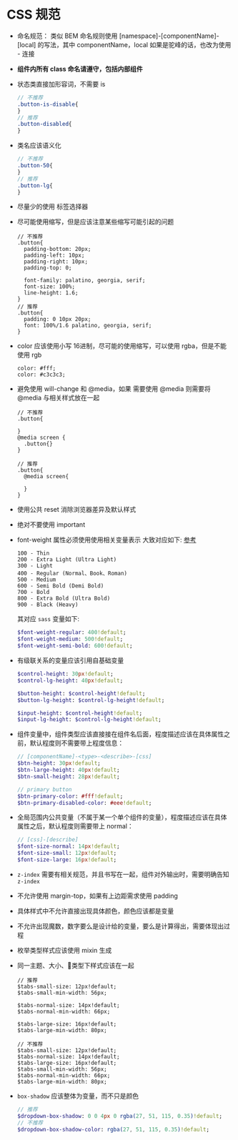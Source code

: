 # CSS 规范
- 命名规范：
  类似 BEM 命名规则使用 [namespace]-[componentName]-[local] 的写法，其中 componentName，local 如果是驼峰的话，也改为使用 - 连接

- **组件内所有 class 命名请遵守，包括内部组件**
- 状态类直接加形容词，不需要 is
  ```sass
  // 不推荐
  .button-is-disable{
  }
  // 推荐
  .button-disabled{
  }
  ```
- 类名应该语义化
  ```sass
  // 不推荐
  .button-50{
  }
  // 推荐
  .button-lg{
  }
  ```
- 尽量少的使用 标签选择器
- 尽可能使用缩写，但是应该注意某些缩写可能引起的问题
  ```
  // 不推荐
  .button{
    padding-bottom: 20px;
    padding-left: 10px;
    padding-right: 10px;
    padding-top: 0;

    font-family: palatino, georgia, serif;
    font-size: 100%;
    line-height: 1.6;
  }
  // 推荐
  .button{
    padding: 0 10px 20px;
    font: 100%/1.6 palatino, georgia, serif;
  }
  ```
- color 应该使用小写 16进制，尽可能的使用缩写，可以使用 rgba，但是不能使用 rgb
  ```
  color: #fff;
  color: #c3c3c3;
  ```
- 避免使用 will-change 和 @media，如果 需要使用 @media 则需要将 @media 与相关样式放在一起
  ```
  // 不推荐
  .button{

  }
  @media screen {
    .button{}
  }

  // 推荐
  .button{
    @media screen{

    }
  }
  ```
- 使用公共 reset 消除浏览器差异及默认样式
- 绝对不要使用 important
- font-weight 属性必须使用使用相关变量表示
  大致对应如下:  [参考](https://aotu.io/notes/2016/11/08/css3fontweight/index.html)
  ```
  100 - Thin
  200 - Extra Light (Ultra Light)
  300 - Light
  400 - Regular (Normal、Book、Roman)
  500 - Medium
  600 - Semi Bold (Demi Bold)
  700 - Bold
  800 - Extra Bold (Ultra Bold)
  900 - Black (Heavy)
  ```
  其对应 `sass` 变量如下:
  ```sass
  $font-weight-regular: 400!default;
  $font-weight-medium: 500!default;
  $font-weight-semi-bold: 600!default;
  ```
- 有级联关系的变量应该引用自基础变量
  ```sass
  $control-height: 30px!default;
  $control-lg-height: 40px!default;

  $button-height: $control-height!default;
  $button-lg-height: $control-lg-height!default;

  $input-height: $control-height!default;
  $input-lg-height: $control-lg-height!default;
  ```
- 组件变量中，组件类型应该直接接在组件名后面，程度描述应该在具体属性之前，默认程度则不需要带上程度信息：
  ```sass
  // [componentName]-<type>-<describe>-[css]
  $btn-height: 30px!default;
  $btn-large-height: 40px!default;
  $btn-small-height: 28px!default;

  // primary button
  $btn-primary-color: #fff!default;
  $btn-primary-disabled-color: #eee!default;
  ```
- 全局范围内公共变量（不属于某一个单个组件的变量），程度描述应该在具体属性之后，默认程度则需要带上 normal：
  ```sass
  // [css]-[describe]
  $font-size-normal: 14px!default;
  $font-size-small: 12px!default;
  $font-size-large: 16px!default;
  ```
- `z-index` 需要有相关规范，并且书写在一起，组件对外输出时，需要明确告知 `z-index`
- 不允许使用 margin-top，如果有上边距需求使用 padding
- 具体样式中不允许直接出现具体颜色，颜色应该都是变量
- 不允许出现魔数，数字要么是设计给的变量，要么是计算得出，需要体现出过程
- 枚举类型样式应该使用 mixin 生成
- 同一主题、大小、类型下样式应该在一起
  ```
  // 推荐
  $tabs-small-size: 12px!default;
  $tabs-small-min-width: 56px;

  $tabs-normal-size: 14px!default;
  $tabs-normal-min-width: 66px;

  $tabs-large-size: 16px!default;
  $tabs-large-min-width: 80px;

  // 不推荐
  $tabs-small-size: 12px!default;
  $tabs-normal-size: 14px!default;
  $tabs-large-size: 16px!default;
  $tabs-small-min-width: 56px;
  $tabs-normal-min-width: 66px;
  $tabs-large-min-width: 80px;
  ```
- `box-shadow` 应该整体为变量，而不只是颜色
  ```sass
  // 推荐
  $dropdown-box-shadow: 0 0 4px 0 rgba(27, 51, 115, 0.35)!default;
  // 不推荐
  $dropdown-box-shadow-color: rgba(27, 51, 115, 0.35)!default;
  ```
